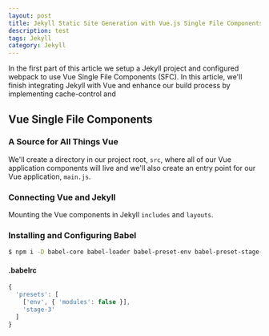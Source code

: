 ```yaml
---
layout: post
title: Jekyll Static Site Generation with Vue.js Single File Components - Part Two
description: test
tags: Jekyll
category: Jekyll
---
```


In the first part of this article we setup a Jekyll project and configured webpack to use Vue Single File Components (SFC). In this article, we'll finish integrating Jekyll with Vue and enhance our build process by implementing cache-control and 

## Vue Single File Components

### A Source for All Things Vue

We'll create a directory in our project root, `src`, where all of our Vue application components will live and we'll also create an entry point for our Vue application, `main.js`.

### Connecting Vue and Jekyll

Mounting the Vue components in Jekyll `includes` and `layouts`.

### Installing and Configuring Babel

```bash
$ npm i -D babel-core babel-loader babel-preset-env babel-preset-stage-3
```

#### .babelrc

```js
{
  'presets': [
    ['env', { 'modules': false }],
    'stage-3'
  ]
}
```
